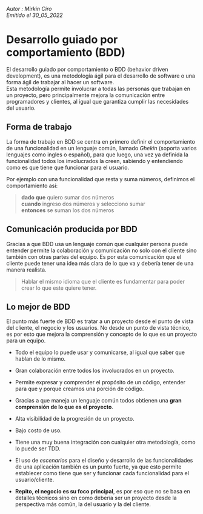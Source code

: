 *Autor : Mirkin Ciro* <br>
*Emitido el 30_05_2022*

# Desarrollo guiado por comportamiento (BDD)

El desarrollo guiado por comportamiento o BDD (behavior driven development), es una metodología ágil para el desarrollo de software o una forma ágil de trabajar al hacer un software. <br>
Esta metodología permite involucrar a todas las personas que trabajan en un proyecto, pero principalmente mejora la comunicación entre programadores y clientes, al igual que garantiza cumplir las necesidades del usuario.

## Forma de trabajo
La forma de trabajo en BDD se centra en primero definir el comportamiento de una funcionalidad en un lenguaje común, llamado *Ghekin* (soporta varios lenguajes como ingles o español), para que luego, una vez ya definida la funcionalidad todos los involucrados la creen, sabiendo y entendiendo como es que tiene que funcionar para el usuario.

Por ejemplo con una funcionalidad que resta y suma números, definimos el comportamiento así:

> **dado que** quiero sumar dos números <br>
> **cuando** ingreso dos números y selecciono sumar <br>
> **entonces** se suman los dos números

## Comunicación producida por BDD

Gracias a que BDD usa un lenguaje común que cualquier persona puede entender permite la colaboración y comunicación no solo con el cliente sino también con otras partes del equipo. Es por esta comunicación que el cliente puede tener una idea más clara de lo que va y debería tener de una manera realista.

> Hablar el mismo idioma que el cliente es fundamentar para poder crear lo que este quiere tener.

## Lo mejor de BDD

El punto más fuerte de BDD es tratar a un proyecto desde el punto de vista del cliente, el negocio y los usuarios. No desde un punto de vista técnico, es por esto que mejora la comprensión y concepto de lo que es un proyecto para un equipo.

* Todo el equipo lo puede usar y comunicarse, al igual que saber que hablan de lo mismo.

* Gran colaboración entre todos los involucrados en un proyecto.

* Permite expresar y comprender el propósito de un código, entender para que y porque creamos una porción de código.

* Gracias a que maneja un lenguaje común todos obtienen una **gran comprensión de lo que es el proyecto**.

* Alta visibilidad de la progresión de un proyecto.

* Bajo costo de uso.

* Tiene una muy buena integración con cualquier otra metodología, como lo puede ser TDD.

* El uso de *escenarios* para el diseño y desarrollo de las funcionalidades de una aplicación también es un punto fuerte, ya que esto permite establecer como tiene que ser y funcionar cada funcionalidad para el usuario/cliente.

* **Repito, el negocio es su foco principal**, es por eso que no se basa en detalles técnicos sino en como debería ser un proyecto desde la perspectiva más común, la del usuario y la del cliente.
